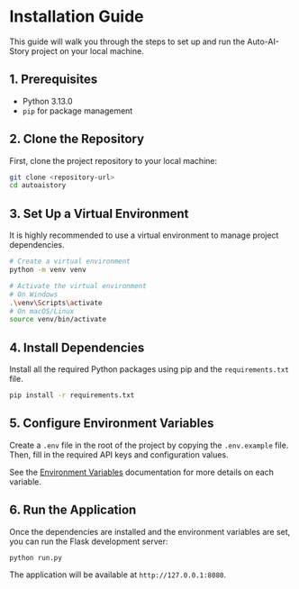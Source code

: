 # Installation Guide

This guide will walk you through the steps to set up and run the Auto-AI-Story project on your local machine.

## 1. Prerequisites

- Python 3.13.0
- `pip` for package management

## 2. Clone the Repository

First, clone the project repository to your local machine:

```bash
git clone <repository-url>
cd autoaistory
```

## 3. Set Up a Virtual Environment

It is highly recommended to use a virtual environment to manage project dependencies.

```bash
# Create a virtual environment
python -m venv venv

# Activate the virtual environment
# On Windows
.\venv\Scripts\activate
# On macOS/Linux
source venv/bin/activate
```

## 4. Install Dependencies

Install all the required Python packages using pip and the `requirements.txt` file.

```bash
pip install -r requirements.txt
```

## 5. Configure Environment Variables

Create a `.env` file in the root of the project by copying the `.env.example` file. Then, fill in the required API keys and configuration values.

See the [Environment Variables](./environment.md) documentation for more details on each variable.

## 6. Run the Application

Once the dependencies are installed and the environment variables are set, you can run the Flask development server:

```bash
python run.py
```

The application will be available at `http://127.0.0.1:8080`.
